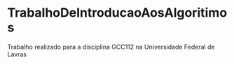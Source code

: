 # TrabalhoDeIntroducaoAosAlgoritimos
 Trabalho realizado para a disciplina GCC112 na Universidade Federal de Lavras
